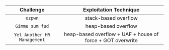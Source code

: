 | Challenge | Exploitation Technique |
| :---: | :---: |
| `ezpwn` | stack-based overflow |
| `Gimme sum fud` | heap-based overflow |
| `Yet Another HR Management` | heap-based overflow + UAF + house of force + GOT overwrite |
